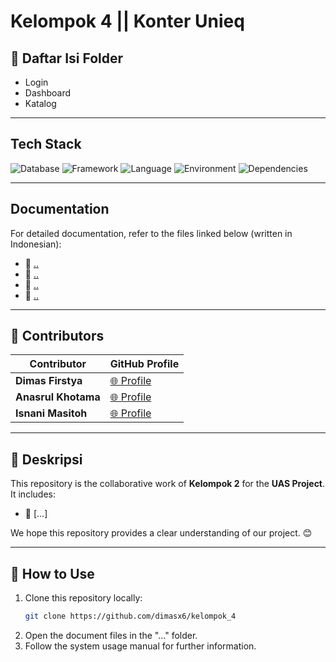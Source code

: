 # Kelompok 4 || Konter Unieq

## 📂 Daftar Isi Folder
   - Login
   - Dashboard
   - Katalog
---

## Tech Stack
![Database](https://img.shields.io/badge/database-MySQL-green) ![Framework](https://img.shields.io/badge/framework-Yii2-blue) ![Language](https://img.shields.io/badge/language-PHP-blue) ![Environment](https://img.shields.io/badge/environment-XAMPP-orange) ![Dependencies](https://img.shields.io/badge/dependencies-Composer-yellow)

---

## Documentation
For detailed documentation, refer to the files linked below (written in Indonesian):

- 📘 [..](#)
- 📙 [..](#)
- 📗 [..](#)
- 📕 [..](#)

---

## 🤝 Contributors
| Contributor       | GitHub Profile                                  |
|-------------------|------------------------------------------------|
| **Dimas Firstya**  | [🌐 Profile](https://github.com/dimasx6) |
| **Anasrul Khotama** | [🌐 Profile](https://github.com/anasrulgit)    |
| **Isnani Masitoh** | [🌐 Profile](https://github.com/isnanimasitoh17)    |

---

## 📝 Deskripsi
This repository is the collaborative work of **Kelompok 2** for the **UAS Project**. It includes:
- 📌 [...]

We hope this repository provides a clear understanding of our project. 😊

---

## 🚀 How to Use
1. Clone this repository locally:
   ```bash
   git clone https://github.com/dimasx6/kelompok_4
   ```
2. Open the document files in the "..." folder.
3. Follow the system usage manual for further information.
